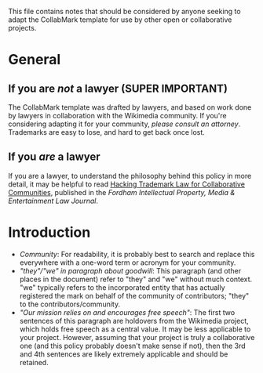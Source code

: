 This file contains notes that should be considered by anyone seeking to adapt the CollabMark template for use by other open or collaborative projects.
# General
## If you are _not_ a lawyer (SUPER IMPORTANT)
The CollabMark template was drafted by lawyers, and based on work done by lawyers in collaboration with the Wikimedia community. If you're considering adapting it for your community, _please consult an attorney_. Trademarks are easy to lose, and hard to get back once lost.
## If you _are_ a lawyer
If you are a lawyer, to understand the philosophy behind this policy in more detail, it may be helpful to read [Hacking Trademark Law for Collaborative Communities](http://papers.ssrn.com/sol3/papers.cfm?abstract_id=2476779), published in the _Fordham Intellectual Property, Media & Entertainment Law Journal_.
# Introduction
* _Community_: For readability, it is probably best to search and replace this everywhere with a one-word term or acronym for your community.
* _"they"/"we" in paragraph about goodwill_: This paragraph (and other places in the document) refer to "they" and "we" without much context. "we" typically refers to the incorporated entity that has actually registered the mark on behalf of the community of contributors; "they" to the contributors/community. 
* _"Our mission relies on and encourages free speech"_: The first two sentences of this paragraph are holdovers from the Wikimedia project, which holds free speech as a central value. It may be less applicable to your project. However, assuming that your project is truly a collaborative one (and this policy probably doesn't make sense if not), then the 3rd and 4th sentences are likely extremely applicable and should be retained.
